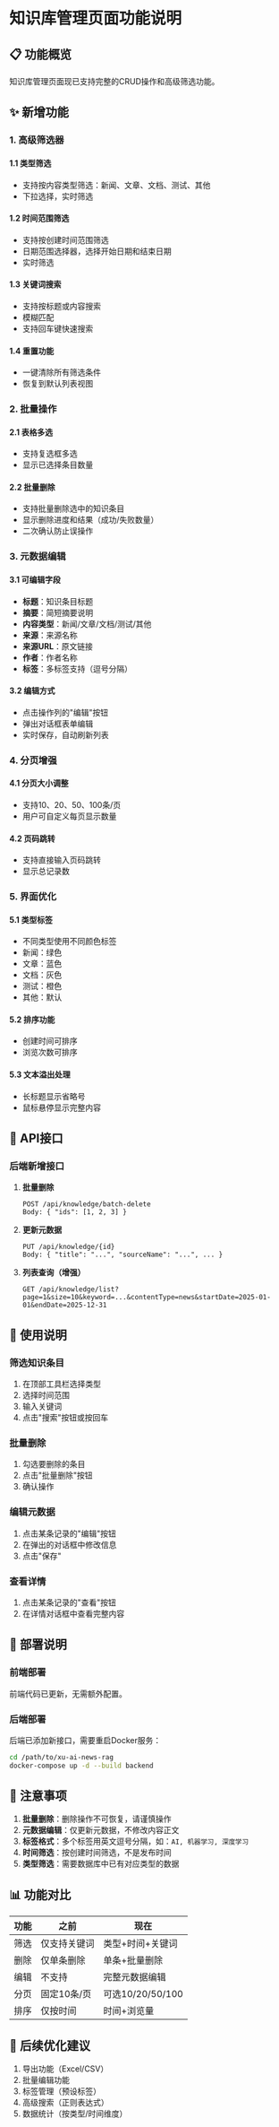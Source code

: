 # 知识库管理页面功能说明

## 📋 功能概览

知识库管理页面现已支持完整的CRUD操作和高级筛选功能。

## ✨ 新增功能

### 1. 高级筛选器

#### 1.1 类型筛选
- 支持按内容类型筛选：新闻、文章、文档、测试、其他
- 下拉选择，实时筛选

#### 1.2 时间范围筛选
- 支持按创建时间范围筛选
- 日期范围选择器，选择开始日期和结束日期
- 实时筛选

#### 1.3 关键词搜索
- 支持按标题或内容搜索
- 模糊匹配
- 支持回车键快速搜索

#### 1.4 重置功能
- 一键清除所有筛选条件
- 恢复到默认列表视图

### 2. 批量操作

#### 2.1 表格多选
- 支持复选框多选
- 显示已选择条目数量

#### 2.2 批量删除
- 支持批量删除选中的知识条目
- 显示删除进度和结果（成功/失败数量）
- 二次确认防止误操作

### 3. 元数据编辑

#### 3.1 可编辑字段
- **标题**：知识条目标题
- **摘要**：简短摘要说明
- **内容类型**：新闻/文章/文档/测试/其他
- **来源**：来源名称
- **来源URL**：原文链接
- **作者**：作者名称
- **标签**：多标签支持（逗号分隔）

#### 3.2 编辑方式
- 点击操作列的"编辑"按钮
- 弹出对话框表单编辑
- 实时保存，自动刷新列表

### 4. 分页增强

#### 4.1 分页大小调整
- 支持10、20、50、100条/页
- 用户可自定义每页显示数量

#### 4.2 页码跳转
- 支持直接输入页码跳转
- 显示总记录数

### 5. 界面优化

#### 5.1 类型标签
- 不同类型使用不同颜色标签
- 新闻：绿色
- 文章：蓝色
- 文档：灰色
- 测试：橙色
- 其他：默认

#### 5.2 排序功能
- 创建时间可排序
- 浏览次数可排序

#### 5.3 文本溢出处理
- 长标题显示省略号
- 鼠标悬停显示完整内容

## 🔌 API接口

### 后端新增接口

1. **批量删除**
   ```
   POST /api/knowledge/batch-delete
   Body: { "ids": [1, 2, 3] }
   ```

2. **更新元数据**
   ```
   PUT /api/knowledge/{id}
   Body: { "title": "...", "sourceName": "...", ... }
   ```

3. **列表查询（增强）**
   ```
   GET /api/knowledge/list?page=1&size=10&keyword=...&contentType=news&startDate=2025-01-01&endDate=2025-12-31
   ```

## 📝 使用说明

### 筛选知识条目
1. 在顶部工具栏选择类型
2. 选择时间范围
3. 输入关键词
4. 点击"搜索"按钮或按回车

### 批量删除
1. 勾选要删除的条目
2. 点击"批量删除"按钮
3. 确认操作

### 编辑元数据
1. 点击某条记录的"编辑"按钮
2. 在弹出的对话框中修改信息
3. 点击"保存"

### 查看详情
1. 点击某条记录的"查看"按钮
2. 在详情对话框中查看完整内容

## 🚀 部署说明

### 前端部署
前端代码已更新，无需额外配置。

### 后端部署
后端已添加新接口，需要重启Docker服务：

```bash
cd /path/to/xu-ai-news-rag
docker-compose up -d --build backend
```

## 🎯 注意事项

1. **批量删除**：删除操作不可恢复，请谨慎操作
2. **元数据编辑**：仅更新元数据，不修改内容正文
3. **标签格式**：多个标签用英文逗号分隔，如：`AI, 机器学习, 深度学习`
4. **时间筛选**：按创建时间筛选，不是发布时间
5. **类型筛选**：需要数据库中已有对应类型的数据

## 📊 功能对比

| 功能 | 之前 | 现在 |
|------|------|------|
| 筛选 | 仅支持关键词 | 类型+时间+关键词 |
| 删除 | 仅单条删除 | 单条+批量删除 |
| 编辑 | 不支持 | 完整元数据编辑 |
| 分页 | 固定10条/页 | 可选10/20/50/100 |
| 排序 | 仅按时间 | 时间+浏览量 |

## 🔄 后续优化建议

1. 导出功能（Excel/CSV）
2. 批量编辑功能
3. 标签管理（预设标签）
4. 高级搜索（正则表达式）
5. 数据统计（按类型/时间维度）

